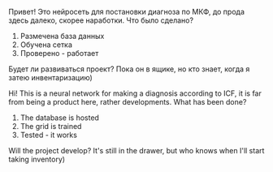 Привет! Это нейросеть для постановки диагноза по МКФ, до прода здесь далеко, скорее наработки. Что было сделано? 
1. Размечена база данных
2. Обучена сетка
3. Проверено - работает

Будет ли развиваться проект? Пока он в ящике, но кто знает, когда я затею инвентаризацию)


Hi! This is a neural network for making a diagnosis according to ICF, it is far from being a product here, rather developments. What has been done? 
1. The database is hosted
2. The grid is trained
3. Tested - it works

Will the project develop? It's still in the drawer, but who knows when I'll start taking inventory)
